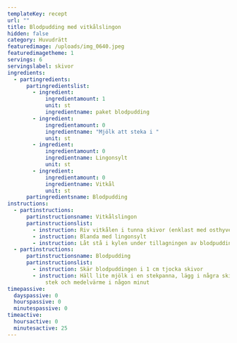 ```yaml
---
templateKey: recept
url: ""
title: Blodpudding med vitkålslingon
hidden: false
category: Huvudrätt
featuredimage: /uploads/img_0640.jpeg
featuredimagetheme: 1
servings: 6
servingslabel: skivor
ingredients:
  - partingredients:
      partingredientslist:
        - ingredient:
            ingredientamount: 1
            unit: st
            ingredientname: paket blodpudding
        - ingredient:
            ingredientamount: 0
            ingredientname: "Mjölk att steka i "
            unit: st
        - ingredient:
            ingredientamount: 0
            ingredientname: Lingonsylt
            unit: st
        - ingredient:
            ingredientamount: 0
            ingredientname: Vitkål
            unit: st
      partingredientsname: Blodpudding
instructions:
  - partinstructions:
      partinstructionsname: Vitkålslingon
      partinstructionslist:
        - instruction: Riv vitkålen i tunna skivor (enklast med osthyvel)
        - instruction: Blanda med lingonsylt
        - instruction: Låt stå i kylen under tillagningen av blodpuddingen
  - partinstructions:
      partinstructionsname: Blodpudding
      partinstructionslist:
        - instruction: Skär blodpuddingen i 1 cm tjocka skivor
        - instruction: Häll lite mjölk i en stekpanna, lägg i några skivor blodpudding och
            stek och medelvärme i någon minut
timepassive:
  dayspassive: 0
  hourspassive: 0
  minutespassive: 0
timeactive:
  hoursactive: 0
  minutesactive: 25
---
```

